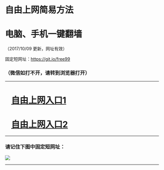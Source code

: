 ﻿# 自由上网简易方法

# 电脑、手机一键翻墙

（2017/10/09 更新，网址有效）

固定短网址：https://git.io/free99

### （微信如打不开，请转到浏览器打开）


***





# &nbsp;&nbsp; <a href="http://ft291242722.fwq-tz-1001.info/fwqtz01.html?t=10090016266 " target="_blank">自由上网入口1</a>
# &nbsp;&nbsp; <a href="http://ft3016818294.fwq-tz-1002.info/fwqtz02.html?t=100900121483 " target="_blank">自由上网入口2</a>
***

### 请记住下图中固定短网址：

<img src="https://s3-us-west-2.amazonaws.com/fwq-1001/yjfq-20170905okok.png" /> 


***

